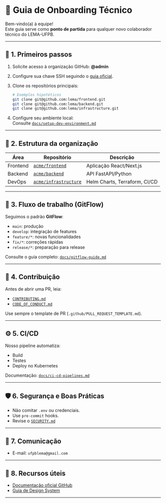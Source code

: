 # 🧭 Guia de Onboarding Técnico 

Bem-vindo(a) à equipe!  
Este guia serve como **ponto de partida** para qualquer novo colaborador técnico do LEMA-UFPB.

---

## 🚀 1. Primeiros passos

1. Solicite acesso à organização GitHub: **@admin**  
2. Configure sua chave SSH seguindo o [guia oficial](https://docs.github.com/pt/authentication/connecting-to-github-with-ssh).  
3. Clone os repositórios principais:
   ```bash
   # Exemplos hipotéticos
   git clone git@github.com:lema/frontend.git
   git clone git@github.com:lema/backend.git
   git clone git@github.com:lema/infrastructure.git
   ```

4. Configure seu ambiente local:  
   Consulte [`docs/setup-dev-environment.md`](./docs/setup-dev-environment.md)

---

## 🧩 2. Estrutura da organização

| Área        | Repositório                | Descrição |
|--------------|----------------------------|------------|
| Frontend     | [`acme/frontend`](https://github.com/acme/frontend) | Aplicação React/Next.js |
| Backend      | [`acme/backend`](https://github.com/acme/backend)   | API FastAPI/Python |
| DevOps       | [`acme/infrastructure`](https://github.com/acme/infrastructure) | Helm Charts, Terraform, CI/CD |

---

## 🔁 3. Fluxo de trabalho (GitFlow)

Seguimos o padrão **GitFlow**:
- `main`: produção
- `develop`: integração de features
- `feature/*`: novas funcionalidades
- `fix/*`: correções rápidas
- `release/*`: preparação para release

Consulte o guia completo: [`docs/gitflow-guide.md`](./docs/gitflow-guide.md)

---

## 🧱 4. Contribuição

Antes de abrir uma PR, leia:
- [`CONTRIBUTING.md`](./CONTRIBUTING.md)
- [`CODE_OF_CONDUCT.md`](./CODE_OF_CONDUCT.md)

Use sempre o template de PR (`.github/PULL_REQUEST_TEMPLATE.md`).

---

## ⚙️ 5. CI/CD

Nosso pipeline automatiza:
- Build
- Testes
- Deploy no Kubernetes

Documentação: [`docs/ci-cd-pipelines.md`](./docs/ci-cd-pipelines.md)

---

## 🛡️ 6. Segurança e Boas Práticas

- Não comitar `.env` ou credenciais.
- Use `pre-commit` hooks.
- Revise o [`SECURITY.md`](./SECURITY.md)

---

## 💬 7. Comunicação

- E-mail: `ufpblema@gmail.com`

---

## 🧾 8. Recursos úteis

- [Documentação oficial GitHub](https://docs.github.com)
- [Guia de Design System](https://ds.lema.ufpb.br)

---

